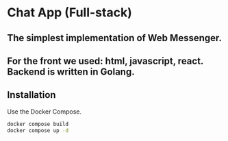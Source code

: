 # Chat App (Full-stack)

## The simplest implementation of Web Messenger.

## For the front we used: html, javascript, react. Backend is written in Golang.

## Installation

Use the Docker Compose.

```bash
docker compose build
docker compose up -d
```
